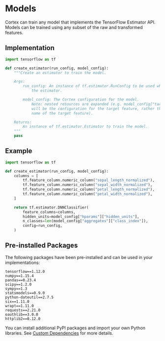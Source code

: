 # Models

Cortex can train any model that implements the TensorFlow Estimator API. Models can be trained using any subset of the raw and transformed features.

## Implementation

```python
import tensorflow as tf

def create_estimator(run_config, model_config):
    """Create an estimator to train the model.

    Args:
        run_config: An instance of tf.estimator.RunConfig to be used when creating
            the estimator.

        model_config: The Cortex configuration for the model.
            Note: nested resources are expanded (e.g. model_config["target"])
            will be the configuration for the target feature, rather than the
            name of the target feature).

    Returns:
        An instance of tf.estimator.Estimator to train the model.
    """
    pass
```

## Example

```python
import tensorflow as tf

def create_estimator(run_config, model_config):
    columns = [
        tf.feature_column.numeric_column("sepal_length_normalized"),
        tf.feature_column.numeric_column("sepal_width_normalized"),
        tf.feature_column.numeric_column("petal_length_normalized"),
        tf.feature_column.numeric_column("petal_width_normalized"),
    ]

    return tf.estimator.DNNClassifier(
        feature_columns=columns,
        hidden_units=model_config["hparams"]["hidden_units"],
        n_classes=len(model_config["aggregates"]["class_index"]),
        config=run_config,
    )
```

## Pre-installed Packages

The following packages have been pre-installed and can be used in your implementations:

```text
tensorflow==1.12.0
numpy==1.15.4
pandas==0.23.4
scipy==1.2.0
sympy==1.3
statsmodels==0.9.0
python-dateutil==2.7.5
six==1.11.0
wrapt==1.11.0
requests==2.21.0
oauthlib==3.0.0
httplib2==0.12.0
```

You can install additional PyPI packages and import your own Python libraries. See [Custom Dependencies](../advanced/custom-dependencies.md) for more details.